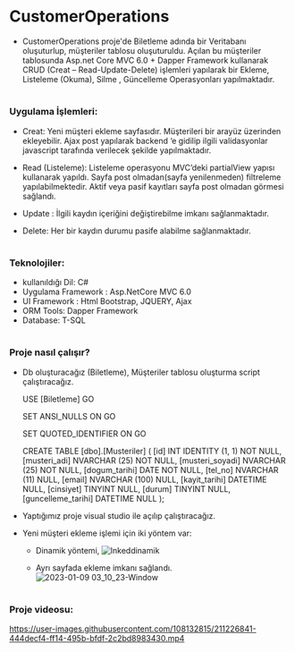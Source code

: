 # CustomerOperations

- CustomerOperations proje'de Biletleme adında bir Veritabanı oluşuturlup, müşteriler tablosu oluşuturuldu. Açılan bu müşteriler tablosunda Asp.net Core MVC 6.0  + Dapper Framework kullanarak CRUD (Creat – Read-Update-Delete) işlemleri yapılarak bir Ekleme, Listeleme (Okuma), Silme , Güncelleme  Operasyonları yapılmaktadır.

#

### Uygulama İşlemleri:
- Creat: Yeni müşteri ekleme sayfasıdır. Müşterileri bir arayüz üzerinden ekleyebilir. Ajax post yapılarak backend ‘e gidilip ilgili validasyonlar javascript tarafında verilecek şekilde  yapılmaktadır.

- Read (Listeleme):  Listeleme operasyonu  MVC’deki partialView yapısı kullanarak yapıldı. Sayfa post olmadan(sayfa yenilenmeden) filtreleme yapılabilmektedir. Aktif veya pasif kayıtları sayfa post olmadan görmesi sağlandı.

- Update :  İlgili kaydın içeriğini değiştirebilme imkanı sağlanmaktadır.

- Delete: Her bir kaydın durumu pasife alabilme sağlanmaktadır.

#

### Teknolojiler:
  - kullanıldığı Dil: C#
  - Uygulama Framework :  Asp.NetCore MVC 6.0
  - UI  Framework : Html Bootstrap, JQUERY, Ajax 
  - ORM Tools: Dapper Framework
  - Database: T-SQL
  
  #
  
  ### Proje nasıl çalışır?
   - Db oluşturacağız (Biletleme), Müşteriler tablosu oluşturma script çalıştıracağız.
   
      USE [Biletleme]
      GO


      SET ANSI_NULLS ON
      GO

      SET QUOTED_IDENTIFIER ON
      GO

      CREATE TABLE [dbo].[Musteriler] (
          [id]                INT            IDENTITY (1, 1) NOT NULL,
          [musteri_adi]       NVARCHAR (25)  NOT NULL,
          [musteri_soyadi]    NVARCHAR (25)  NOT NULL,
          [dogum_tarihi]      DATE           NOT NULL,
          [tel_no]            NVARCHAR (11)  NULL,
          [email]             NVARCHAR (100) NULL,
          [kayit_tarihi]      DATETIME       NULL,
          [cinsiyet]          TINYINT        NULL,
          [durum]             TINYINT        NULL,
          [guncelleme_tarihi] DATETIME       NULL
      );
      
   - Yaptığımız proje visual studio ile açılıp çalıştıracağız.
      
   - Yeni müşteri ekleme işlemi için iki yöntem var:
     - Dinamik yöntemi,
       ![Inkeddinamik](https://user-images.githubusercontent.com/108132815/211225656-de1dfc10-a22d-4f3c-a044-6d84d7b59d80.jpg)
       
     - Ayrı sayfada ekleme imkanı sağlandı.
       ![2023-01-09 03_10_23-Window](https://user-images.githubusercontent.com/108132815/211225806-704e2378-004a-45fd-a7a1-033df011b13d.png)
      

#

### Proje videosu:
https://user-images.githubusercontent.com/108132815/211226841-444decf4-ff14-495b-bfdf-2c2bd8983430.mp4

     



 

     

